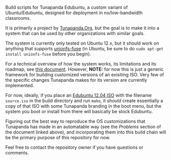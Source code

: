 Build scripts for Tunapanda Edubuntu, a custom variant of Ubuntu/Edubuntu, designed for deployment in no/low-bandwidth classrooms.

It is primarily a project by [Tunapanda.Org](http://tunapanda.org), but the goal is to make it into a system that can be used by other organizations with similar goals. 

The system is currently only tested on Ubuntu 12.x, but it should work on anything that supports [unionfs-fuse](http://podgorny.cz/moin/UnionFsFuse) (in Ubuntu, be sure to do `sudo apt-get install unionfs-fuse` before you begin).

For a technical overview of how the system works, its limitations and its roadmap, see [this document]( https://docs.google.com/document/d/19N5jBC4Ag1mglCEbwayOptUEfUo6TMhCyDVEeAnokVg/edit?usp=sharing). However, **NOTE:** for now this is just a generic framework for building customized versions of an exisiting ISO. Very few of the specific changes Tunapanda makes for its version are currently implemented. 

For now, ideally, if you place an [Edubuntu 12.04 ISO](http://edubuntu.org/download) with the filename `source.iso` in the build directory and run `make`, it *should* create essentially a copy of that ISO with some Tunapanda branding in the boot menu, but the system you boot or install from there will basically be stock Edubuntu. 

Figuring out the best way to reproduce the OS customizations that Tunapanda has made in an automatable way (see the *Problems* section of the document linked above), and incorporating them into this build chain will be the primary purpose of this repository for now.

Feel free to contact the repository owner if you have questions or comments. 
